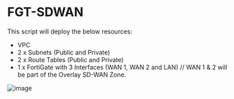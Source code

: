 # FGT-SDWAN

This script will deploy the below resources:

- VPC
- 2 x Subnets (Public and Private)
- 2 x Route Tables (Public and Private)
- 1 x FortiGate with 3 Interfaces (WAN 1, WAN 2 and LAN) // WAN 1 & 2 will be part of the Overlay SD-WAN Zone.

![image](https://user-images.githubusercontent.com/82145296/116877964-a7c0e400-abec-11eb-81bc-fb71bf31c4a9.png)

